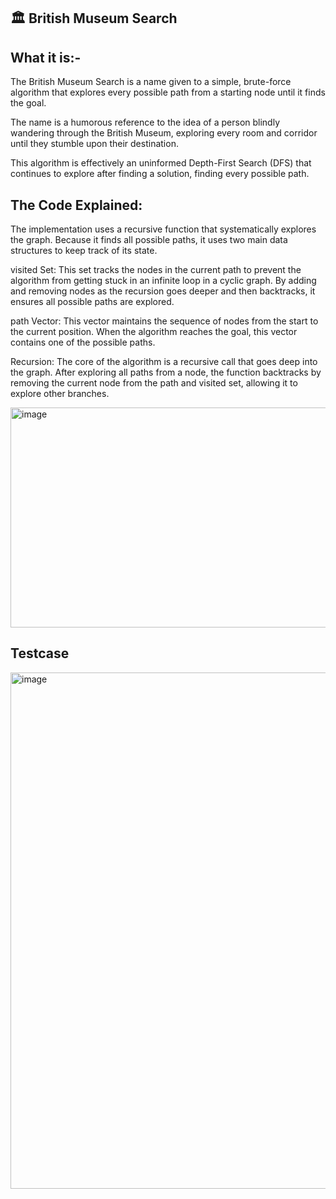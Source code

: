 🏛️ British Museum Search
-

What it is:-
-

The British Museum Search is a name given to a simple, brute-force algorithm that explores every possible path from a starting node until it finds the goal. 

The name is a humorous reference to the idea of a person blindly wandering through the British Museum, exploring every room and corridor until they stumble upon their destination. 

This algorithm is effectively an uninformed Depth-First Search (DFS) that continues to explore after finding a solution, finding every possible path.


The Code Explained:
-

The implementation uses a recursive function that systematically explores the graph. Because it finds all possible paths, it uses two main data structures to keep track of its state.


visited Set: This set tracks the nodes in the current path to prevent the algorithm from getting stuck in an infinite loop in a cyclic graph. By adding and removing nodes as the recursion goes deeper and then backtracks, it ensures all possible paths are explored.


path Vector: This vector maintains the sequence of nodes from the start to the current position. When the algorithm reaches the goal, this vector contains one of the possible paths.


Recursion: The core of the algorithm is a recursive call that goes deep into the graph. After exploring all paths from a node, the function backtracks by removing the current node from the path and visited set, allowing it to explore other branches.

<img width="1176" height="352" alt="image" src="https://github.com/user-attachments/assets/eda43402-7474-4433-ad05-19a800e6ae9f" />

Testcase
-

<img width="664" height="826" alt="image" src="https://github.com/user-attachments/assets/94302504-5303-4576-919b-48a4d2adf2e7" />
